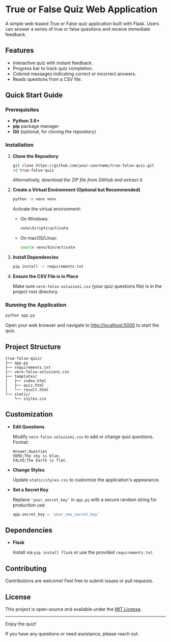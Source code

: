 

# True or False Quiz Web Application

A simple web-based True or False quiz application built with Flask. Users can answer a series of true or false questions and receive immediate feedback.

## Features

- Interactive quiz with instant feedback.
- Progress bar to track quiz completion.
- Colored messages indicating correct or incorrect answers.
- Reads questions from a CSV file.

## Quick Start Guide

### Prerequisites

- **Python 3.6+**
- **pip** package manager
- **Git** (optional, for cloning the repository)

### Installation

1. **Clone the Repository**

   ```bash
   git clone https://github.com/your-username/true-false-quiz.git
   cd true-false-quiz
   ```

   *Alternatively, download the ZIP file from GitHub and extract it.*

2. **Create a Virtual Environment (Optional but Recommended)**

   ```bash
   python -m venv venv
   ```

   Activate the virtual environment:

   - On Windows:

     ```bash
     venv\Scripts\activate
     ```

   - On macOS/Linux:

     ```bash
     source venv/bin/activate
     ```

3. **Install Dependencies**

   ```bash
   pip install -r requirements.txt
   ```

4. **Ensure the CSV File is in Place**

   Make sure `vero-falso-soluzioni.csv` (your quiz questions file) is in the project root directory.

### Running the Application

```bash
python app.py
```

Open your web browser and navigate to [http://localhost:5000](http://localhost:5000) to start the quiz.

## Project Structure

```
true-false-quiz/
├── app.py
├── requirements.txt
├── vero-falso-soluzioni.csv
├── templates/
│   ├── index.html
│   ├── quiz.html
│   └── result.html
└── static/
    └── styles.css
```

## Customization

- **Edit Questions**

  Modify `vero-falso-soluzioni.csv` to add or change quiz questions. Format:

  ```
  Answer;Question
  VERO;The sky is blue.
  FALSO;The Earth is flat.
  ```

- **Change Styles**

  Update `static/styles.css` to customize the application's appearance.

- **Set a Secret Key**

  Replace `'your_secret_key'` in `app.py` with a secure random string for production use:

  ```python
  app.secret_key = 'your_new_secret_key'
  ```

## Dependencies

- **Flask**

  Install via `pip install flask` or use the provided `requirements.txt`.

## Contributing

Contributions are welcome! Feel free to submit issues or pull requests.

## License

This project is open-source and available under the [MIT License](LICENSE).

---

Enjoy the quiz!

If you have any questions or need assistance, please reach out.